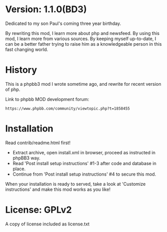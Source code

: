 Version: 1.1.0(BD3)
======
Dedicated to my son Paul's coming three year birthday.

By rewriting this mod, I learn more about php and newsfeed.
By using this mod, I learn more from various sources.
By keeping myself up-to-date, I can be a better father trying to raise him as a knowledgeable person in this fast changing world.

History
======
This is a phpbb3 mod I wrote sometime ago, and rewrite for recent version of php.

Link to phpbb MOD development forum: 

	https://www.phpbb.com/community/viewtopic.php?t=1858455

Installation
======
Read contrib/readme.html first!

- Extract archive, open install.xml in browser, proceed as instructed in phpBB3 way.
- Read 'Post install setup instructions' #1-3 after code and database in place.
- Continue from 'Post install setup instructions' #4 to secure this mod.

When your installation is ready to served, take a look at 'Customize instructions' and make this mod works as you like!


License: GPLv2
======
A copy of license included as license.txt



